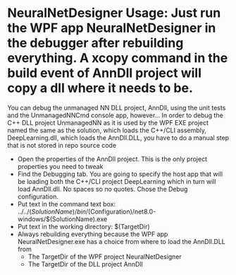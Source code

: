# NeuralNetDesigner Usage:  Just run the WPF app NeuralNetDesigner in the debugger after rebuilding everything.  A xcopy command in the build event of AnnDll project will copy a dll where it needs to be.
You can debug the unmanaged NN DLL project, AnnDll, using the unit tests and the UnmanagedNNCmd console app, however...
In order to debug the C++ DLL project UnmanagedNN as it is used by the WPF EXE project named the same as the solution, which loads the C++/CLI assembly, DeepLearning.dll, which loads the AnnDll.DLL, you have to do a manual step that is not stored in repo source code
- Open the properties of the AnnDll project.  This is the only project properties you need to tweak
- Find the Debugging tab.  You are going to specify the host app that will be loading both the C++/CLI project DeepLearning which in turn will load AnnDll.dll.  No spaces so no quotes.  Chose the Debug configuration.
- Put text in the command text box: ../../$(SolutionName)/bin/$(Configuration)/net8.0-windows/$(SolutionName).exe
- Put text in the working directory: $(TargetDir)
- Always rebuilding everything because the WPF app NeuralNetDesigner.exe has a choice from where to load the AnnDll.DLL from
  - The TargetDir of the WPF project NeuralNetDesigner
  - The TargetDir of the DLL project AnnDll

